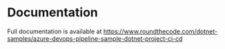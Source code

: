 # Documentation

Full documentation is available at https://www.roundthecode.com/dotnet-samples/azure-devops-pipeline-sample-dotnet-project-ci-cd